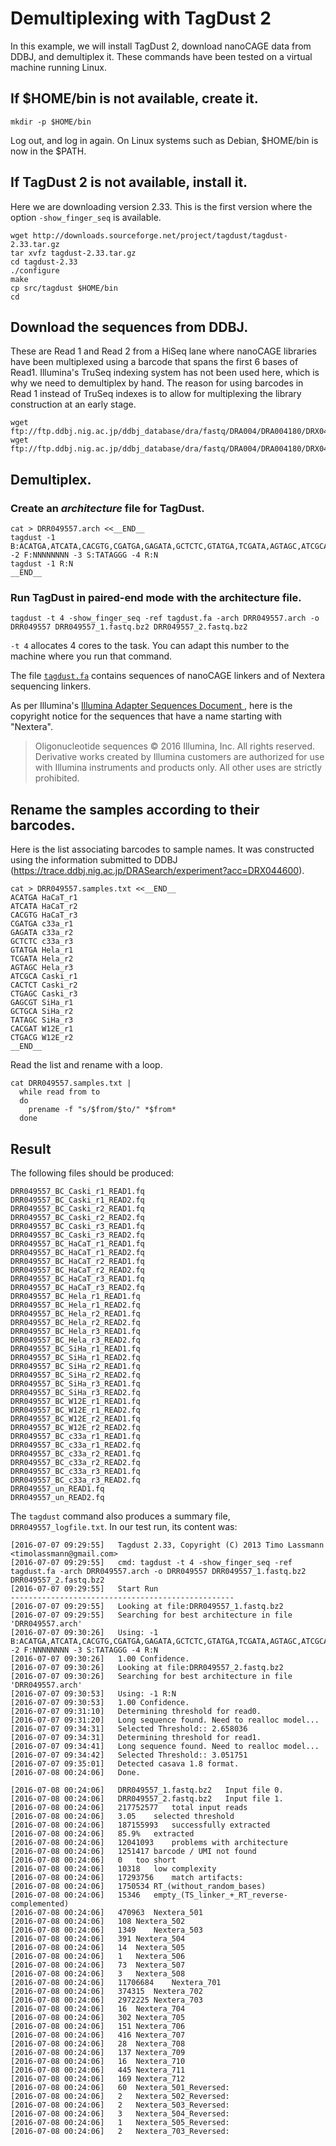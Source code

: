 Demultiplexing with TagDust 2
=============================

In this example, we will install TagDust 2, download nanoCAGE data from DDBJ,
and demultiplex it.  These commands have been tested on a virtual machine
running Linux.

## If $HOME/bin is not available, create it.

```
mkdir -p $HOME/bin
```

Log out, and log in again.  On Linux systems such as Debian, $HOME/bin is now in the $PATH.

## If TagDust 2 is not available, install it.

Here we are downloading version 2.33.  This is the first version where the option `-show_finger_seq`
is available.

```
wget http://downloads.sourceforge.net/project/tagdust/tagdust-2.33.tar.gz
tar xvfz tagdust-2.33.tar.gz 
cd tagdust-2.33
./configure
make
cp src/tagdust $HOME/bin
cd
```

## Download the sequences from DDBJ.

These are Read 1 and Read 2 from a HiSeq lane where nanoCAGE libraries have
been multiplexed using a barcode that spans the first 6 bases of Read1.
Illumina's TruSeq indexing system has not been used here, which is why we need
to demultiplex by hand.  The reason for using barcodes in Read 1 instead of
TruSeq indexes is to allow for multiplexing the library construction at an
early stage.

```
wget ftp://ftp.ddbj.nig.ac.jp/ddbj_database/dra/fastq/DRA004/DRA004180/DRX044600/DRR049557_1.fastq.bz2
wget ftp://ftp.ddbj.nig.ac.jp/ddbj_database/dra/fastq/DRA004/DRA004180/DRX044600/DRR049557_2.fastq.bz2
```

## Demultiplex.

### Create an _architecture_ file for TagDust.

```
cat > DRR049557.arch <<__END__
tagdust -1 B:ACATGA,ATCATA,CACGTG,CGATGA,GAGATA,GCTCTC,GTATGA,TCGATA,AGTAGC,ATCGCA,CACTCT,CTGAGC,GAGCGT,GCTGCA,TATAGC,CACGAT,CTGACG -2 F:NNNNNNNN -3 S:TATAGGG -4 R:N
tagdust -1 R:N
__END__
```

### Run TagDust in paired-end mode with the architecture file.

```
tagdust -t 4 -show_finger_seq -ref tagdust.fa -arch DRR049557.arch -o DRR049557 DRR049557_1.fastq.bz2 DRR049557_2.fastq.bz2
```

`-t 4` allocates 4 cores to the task.  You can adapt this number to the machine where you run that command.

The file [`tagdust.fa`](./tagdust.fa) contains sequences of nanoCAGE linkers and of Nextera sequencing
linkers.

As per Illumina's [ Illumina Adapter Sequences Document
](http://support.illumina.com/downloads/illumina-customer-sequence-letter.html),
here is the copyright notice for the sequences that have a name starting with
"Nextera".

> Oligonucleotide sequences © 2016 Illumina, Inc. All rights reserved.
> Derivative works created by Illumina customers are authorized for use with
> Illumina instruments and products only. All other uses are strictly
> prohibited.

## Rename the samples according to their barcodes.

Here is the list associating barcodes to sample names.  It was constructed
using the information submitted to DDBJ
(<https://trace.ddbj.nig.ac.jp/DRASearch/experiment?acc=DRX044600>).

```
cat > DRR049557.samples.txt <<__END__
ACATGA HaCaT_r1
ATCATA HaCaT_r2
CACGTG HaCaT_r3
CGATGA c33a_r1
GAGATA c33a_r2
GCTCTC c33a_r3
GTATGA Hela_r1
TCGATA Hela_r2
AGTAGC Hela_r3
ATCGCA Caski_r1
CACTCT Caski_r2
CTGAGC Caski_r3
GAGCGT SiHa_r1
GCTGCA SiHa_r2
TATAGC SiHa_r3
CACGAT W12E_r1
CTGACG W12E_r2
__END__
```

Read the list and rename with a loop.

```
cat DRR049557.samples.txt |
  while read from to
  do
    prename -f "s/$from/$to/" *$from*
  done
```

## Result

The following files should be produced:

```
DRR049557_BC_Caski_r1_READ1.fq
DRR049557_BC_Caski_r1_READ2.fq
DRR049557_BC_Caski_r2_READ1.fq
DRR049557_BC_Caski_r2_READ2.fq
DRR049557_BC_Caski_r3_READ1.fq
DRR049557_BC_Caski_r3_READ2.fq
DRR049557_BC_HaCaT_r1_READ1.fq
DRR049557_BC_HaCaT_r1_READ2.fq
DRR049557_BC_HaCaT_r2_READ1.fq
DRR049557_BC_HaCaT_r2_READ2.fq
DRR049557_BC_HaCaT_r3_READ1.fq
DRR049557_BC_HaCaT_r3_READ2.fq
DRR049557_BC_Hela_r1_READ1.fq
DRR049557_BC_Hela_r1_READ2.fq
DRR049557_BC_Hela_r2_READ1.fq
DRR049557_BC_Hela_r2_READ2.fq
DRR049557_BC_Hela_r3_READ1.fq
DRR049557_BC_Hela_r3_READ2.fq
DRR049557_BC_SiHa_r1_READ1.fq
DRR049557_BC_SiHa_r1_READ2.fq
DRR049557_BC_SiHa_r2_READ1.fq
DRR049557_BC_SiHa_r2_READ2.fq
DRR049557_BC_SiHa_r3_READ1.fq
DRR049557_BC_SiHa_r3_READ2.fq
DRR049557_BC_W12E_r1_READ1.fq
DRR049557_BC_W12E_r1_READ2.fq
DRR049557_BC_W12E_r2_READ1.fq
DRR049557_BC_W12E_r2_READ2.fq
DRR049557_BC_c33a_r1_READ1.fq
DRR049557_BC_c33a_r1_READ2.fq
DRR049557_BC_c33a_r2_READ1.fq
DRR049557_BC_c33a_r2_READ2.fq
DRR049557_BC_c33a_r3_READ1.fq
DRR049557_BC_c33a_r3_READ2.fq
DRR049557_un_READ1.fq
DRR049557_un_READ2.fq
```

The `tagdust` command also produces a summary file, `DRR049557_logfile.txt`.
In our test run, its content was:

```
[2016-07-07 09:29:55]	Tagdust 2.33, Copyright (C) 2013 Timo Lassmann <timolassmann@gmail.com>
[2016-07-07 09:29:55]	cmd: tagdust -t 4 -show_finger_seq -ref tagdust.fa -arch DRR049557.arch -o DRR049557 DRR049557_1.fastq.bz2 DRR049557_2.fastq.bz2 
[2016-07-07 09:29:55]	Start Run
--------------------------------------------------
[2016-07-07 09:29:55]	Looking at file:DRR049557_1.fastq.bz2
[2016-07-07 09:29:55]	Searching for best architecture in file 'DRR049557.arch'
[2016-07-07 09:30:26]	Using: -1 B:ACATGA,ATCATA,CACGTG,CGATGA,GAGATA,GCTCTC,GTATGA,TCGATA,AGTAGC,ATCGCA,CACTCT,CTGAGC,GAGCGT,GCTGCA,TATAGC,CACGAT,CTGACG -2 F:NNNNNNNN -3 S:TATAGGG -4 R:N 
[2016-07-07 09:30:26]	1.00 Confidence.
[2016-07-07 09:30:26]	Looking at file:DRR049557_2.fastq.bz2
[2016-07-07 09:30:26]	Searching for best architecture in file 'DRR049557.arch'
[2016-07-07 09:30:53]	Using: -1 R:N 
[2016-07-07 09:30:53]	1.00 Confidence.
[2016-07-07 09:31:10]	Determining threshold for read0.
[2016-07-07 09:31:20]	Long sequence found. Need to realloc model...
[2016-07-07 09:34:31]	Selected Threshold:: 2.658036
[2016-07-07 09:34:31]	Determining threshold for read1.
[2016-07-07 09:34:41]	Long sequence found. Need to realloc model...
[2016-07-07 09:34:42]	Selected Threshold:: 3.051751
[2016-07-07 09:35:01]	Detected casava 1.8 format.
[2016-07-08 00:24:06]	Done.

[2016-07-08 00:24:06]	DRR049557_1.fastq.bz2	Input file 0.
[2016-07-08 00:24:06]	DRR049557_2.fastq.bz2	Input file 1.
[2016-07-08 00:24:06]	217752577	total input reads
[2016-07-08 00:24:06]	3.05	selected threshold
[2016-07-08 00:24:06]	187155993	successfully extracted
[2016-07-08 00:24:06]	85.9%	extracted
[2016-07-08 00:24:06]	12041093	problems with architecture
[2016-07-08 00:24:06]	1251417	barcode / UMI not found
[2016-07-08 00:24:06]	0	too short
[2016-07-08 00:24:06]	10318	low complexity
[2016-07-08 00:24:06]	17293756	match artifacts:
[2016-07-08 00:24:06]	1750534	RT_(without_random_bases)
[2016-07-08 00:24:06]	15346	empty_(TS_linker_+_RT_reverse-complemented)
[2016-07-08 00:24:06]	470963	Nextera_501
[2016-07-08 00:24:06]	108	Nextera_502
[2016-07-08 00:24:06]	1349	Nextera_503
[2016-07-08 00:24:06]	391	Nextera_504
[2016-07-08 00:24:06]	14	Nextera_505
[2016-07-08 00:24:06]	1	Nextera_506
[2016-07-08 00:24:06]	73	Nextera_507
[2016-07-08 00:24:06]	3	Nextera_508
[2016-07-08 00:24:06]	11706684	Nextera_701
[2016-07-08 00:24:06]	374315	Nextera_702
[2016-07-08 00:24:06]	2972225	Nextera_703
[2016-07-08 00:24:06]	16	Nextera_704
[2016-07-08 00:24:06]	302	Nextera_705
[2016-07-08 00:24:06]	151	Nextera_706
[2016-07-08 00:24:06]	416	Nextera_707
[2016-07-08 00:24:06]	28	Nextera_708
[2016-07-08 00:24:06]	137	Nextera_709
[2016-07-08 00:24:06]	16	Nextera_710
[2016-07-08 00:24:06]	445	Nextera_711
[2016-07-08 00:24:06]	169	Nextera_712
[2016-07-08 00:24:06]	60	Nextera_501_Reversed:
[2016-07-08 00:24:06]	2	Nextera_502_Reversed:
[2016-07-08 00:24:06]	2	Nextera_503_Reversed:
[2016-07-08 00:24:06]	3	Nextera_504_Reversed:
[2016-07-08 00:24:06]	1	Nextera_505_Reversed:
[2016-07-08 00:24:06]	2	Nextera_703_Reversed:
```
